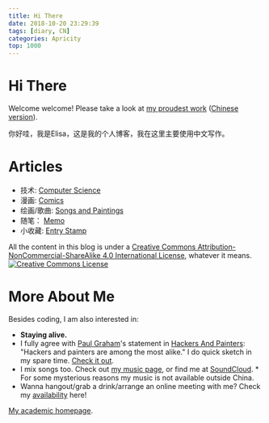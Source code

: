 ```yaml
---
title: Hi There
date: 2018-10-20 23:29:39
tags: [diary, CN]
categories: Apricity
top: 1000
---
```


# Hi There
Welcome welcome! Please take a look at [my proudest work](https://etsai.site/Total-Perspective-Vortex-EN/) ([Chinese version](https://etsai.site/Total-Perspective-Vortex/)).

你好哇，我是Elisa，这是我的个人博客，我在这里主要使用中文写作。

# Articles

* 技术:  [Computer Science](http://etsai.site/categories/CS/) 
* 漫画:  [Comics](http://etsai.site/tags/comics/) 
* 绘画/歌曲: [Songs and Paintings](http://etsai.site/categories/Apricity/) 
* 随笔：  [Memo](http://etsai.site/categories/Memo/) 
* 小收藏:  [Entry Stamp](http://etsai.site/tags/entry-stamp/) 


All the content in this blog is under a <a rel="license" href="http://creativecommons.org/licenses/by-nc-sa/4.0/">Creative Commons Attribution-NonCommercial-ShareAlike 4.0 International License</a>, whatever it means.
<br />
<a rel="license" href="http://creativecommons.org/licenses/by-nc-sa/4.0/"><img alt="Creative Commons License" style="border-width:0" src="https://i.creativecommons.org/l/by-nc-sa/4.0/88x31.png" /></a>

<!--more-->

# More About Me


Besides coding, I am also interested in:

* **Staying alive.**
* I fully agree with [Paul Graham](https://en.wikipedia.org/wiki/Paul_Graham_(programmer))'s statement in [Hackers And Painters](http://www.paulgraham.com/hp.html):
  "Hackers and painters are among the most alike."
  I do quick sketch in my spare time. [Check it out](https://www.instagram.com/elisatdraws/).
* I mix songs too. Check out [my music page](https://music.163.com/#/artist?id=12158117), or find me at [SoundCloud](https://soundcloud.com/elisastayshere).
  \* For some mysterious reasons my music is not available outside China.
* Wanna hangout/grab a drink/arrange an online meeting with me? Check my [availability](https://etsai.site/about/) here!

[My academic homepage](http://home.ustc.edu.cn/~elisa/).

